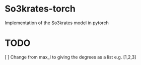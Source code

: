 # So3krates-torch
Implementation of the So3krates model in pytorch

# TODO

[ ] Change from max_l to giving the degrees as a list e.g. [1,2,3]